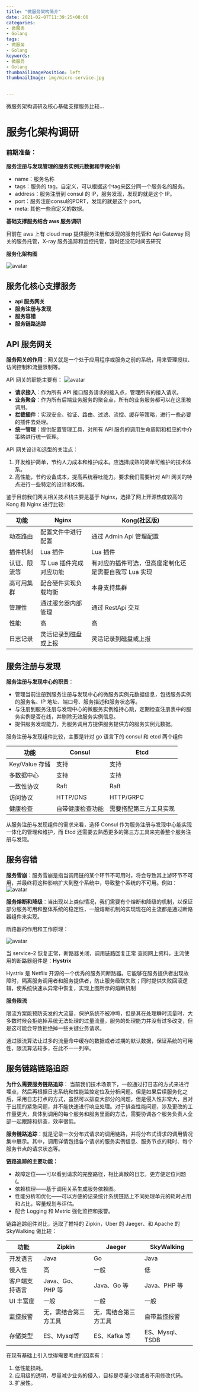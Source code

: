 ```yaml
---
title: "微服务架构简介"
date: 2021-02-07T11:39:25+08:00
categories:
- 微服务
- Golang
tags:
- 微服务
- Golang
keywords:
- 微服务
- Golang
thumbnailImagePosition: left
thumbnailImage: img/micro-service.jpg
  

---
```

微服务架构调研及核心基础支撑服务比较...
<!--more-->


# 服务化架构调研

### 前期准备：

**服务注册与发现管理的服务实例元数据和字段分析**

* name：服务名称
* tags：服务的 tag，自定义，可以根据这个tag来区分同一个服务名的服务。
* address：服务注册到 consul 的 IP，服务发现，发现的就是这个 IP。
* port：服务注册consul的PORT，发现的就是这个 port。
* meta: 其他一些自定义的数据。

**基础支撑服务结合 aws 服务调研**

目前在 aws 上有 cloud map 提供服务注册和发现的服务托管和 Api Gateway 网关的服务托管，X-ray 服务追踪和监控托管，暂时还没花时间去研究

**服务化架构图**

![avatar](https://zhongyue618.com/images/frame.jpg)


## 服务化核心支撑服务
* **api 服务网关**
* **服务注册与发现**
* **服务容错**
* **服务链路追踪**

## API 服务网关

**服务网关的作用**：网关就是一个处于应用程序或服务之前的系统，用来管理授权、访问控制和流量限制等。

API 网关的职能主要有：
![avatar](https://zhongyue618.com/images/gateway.jpg)


* **请求接入**：作为所有 API 接口服务请求的接入点，管理所有的接入请求。
* **业务聚合**：作为所有后端业务服务的聚合点，所有的业务服务都可以在这里被调用。
* **拦截插件**：实现安全、验证、路由、过滤、流控、缓存等策略，进行一些必要的插件去处理。
* **统一管理**：提供配置管理工具，对所有 API 服务的调用生命周期和相应的中介策略进行统一管理。

API 网关设计和选型的关注点：
1. 开发维护简单，节约人力成本和维护成本。应选择成熟的简单可维护的技术体系。
2. 高性能，节约设备成本，提高系统吞吐能力。要求我们需要针对 API 网关的特点进行一些特定的设计和权衡。

鉴于目前我们网关相关技术栈主要是基于 Nginx，选择了网上开源热度较高的 Kong 和 Nginx 进行比较:


| 功能 | Nginx | Kong(社区版) |
| --- | --- | --- |
| 动态路由 | 配置文件中进行配置 | 通过 Admin Api 管理配置 |
| 插件机制 | Lua 插件 | Lua 插件 |
| 认证、限流等 | 写 Lua 插件完成对应功能 | 有对应的插件可选，但高度定制化还是需要自我写 Lua 实现 |
| 高可用集群 | 配合硬件实现负载均衡 | 本身支持集群 |
| 管理性 | 通过服务器内部管理 | 通过 RestApi 交互 |
| 性能 | 高 | 高 |
| 日志记录 | 灵活记录到磁盘或上报 | 灵活记录到磁盘或上报 |

## 服务注册与发现

**服务注册与发现中心的职责**：

* 管理当前注册到服务注册与发现中心的微服务实例元数据信息，包括服务实例的服务名、IP 地址、端口号、服务描述和服务状态等。
* 与注册到服务注册与发现中心的微服务实例维持心跳，定期检查注册表中的服务实例是否在线，并剔除无效服务实例信息。
* 提供服务发现能力，为服务调用方提供服务提供方的服务实例元数据。

服务注册与发现组件比较，主要是针对 go 语言下的 consul 和 etcd 两个组件

| 功能 | Consul | Etcd |
| --- | --- | --- |
| Key/Value 存储 | 支持 | 支持 |
| 多数据中心 | 支持 | 支持 |
| 一致性协议 | Raft | Raft |
| 访问协议 | HTTP/DNS | HTTP/GRPC |
| 健康检查 | 自带健康检查功能 | 需要搭配第三方工具实现 |

从服务注册与发现组件的需求来看，选择 Consul 作为服务注册与发现中心能实现一体化的管理和维护，而 Etcd 还需要去熟悉更多的第三方工具来完善整个服务注册与发现。

## 服务容错

**服务雪崩**：服务雪崩是指当调用链的某个环节不可用时，将会导致其上游环节不可用，并最终将这种影响扩大到整个系统中，导致整个系统的不可用。例如：
![avatar](https://zhongyue618.com/images/sentinal.jpg)

**服务熔断和降级**：当出现以上类似情况，我们需要有个熔断和降级的机制，以保证部分服务可用和整体系统的稳定性，一般熔断机制的实现现在的主流都是通过断路器组件来实现。

断路器的作用和工作原理：

![avatar](https://zhongyue618.com/images/service-down.jpg)

当 service-2 恢复正常，断路器关闭，调用链路回复正常
查阅网上资料，主流使用的断路器组件是：**Hystrix**

Hystrix 是 Netflix 开源的一个优秀的服务间断路器。它能够在服务提供者出现故障时，隔离服务调用者和服务提供者，防止服务级联失败；同时提供失败回滚逻辑，使系统快速从异常中恢复，实现上图所示的熔断机制

**服务限流**

限流方案能预防突发的大流量，保护系统不被冲垮，但是其在处理瞬时流量时，大多数时候会拒绝掉系统无法处理的过量流量，服务的处理能力并没有过多改变，但是这可能会导致拒绝掉一些关键业务请求。

通过限流算法让过多的流量命中缓存的数据或者过期的默认数据，保证系统的可用性，限流算法较多，在此不一一列举。

## 服务链路链路追踪

**为什么需要服务链路追踪**：
当前我们技术场景下，一般通过打日志的方式来进行埋点，然后再根据日志系统和性能监控定位及分析问题。但是如果后续服务化之后，采用日志打点的方式，虽然可以排查大部分的问题，但是侵入性非常大，且对于出现的紧急问题，并不能快速进行响应处理。对于排查性能问题，涉及更改的工作量更大，具体到调用的每个服务和服务里面的方法，需要协调各个服务负责人全部一起跟踪和排查，效率很低。

**服务链路追踪**：就是记录一次分布式请求的调用链路，并将分布式请求的调用情况集中展示。其中，调用详情包括各个请求的服务实例信息、服务节点的耗时、每个服务节点的请求状态等。

**链路追踪的主要功能：**

* 故障定位——可以看到请求的完整路径，相比离散的日志，更方便定位问题(。
* 依赖梳理——基于调用关系生成服务依赖图。
* 性能分析和优化——可以方便的记录统计系统链路上不同处理单元的耗时占用和占比，容量规划与评估。
* 配合 Logging 和 Metric 强化监控和报警。

链路追踪组件对比，选取了推特的 Zipkin，Uber 的 Jaeger、和 Apache 的 SkyWalking 做比较：

| 功能 | Zipkin | Jaeger | SkyWalking |
| --- | --- | --- | --- |
| 开发语言 | Java | Go | Java |
| 侵入性 | 高 | 一般 | 低 |
| 客户端支持语言 | Java、Go、PHP 等 | Java、Go 等 | Java、PHP 等 |
| UI 丰富度 | 一般 | 一般 | 一般 |
| 监控报警 | 无，需结合第三方工具 | 无，需结合第三方工具 | 自带监控报警 |
| 存储类型 | ES、Mysql等 | ES、Kafka 等  | ES、Mysql、TSDB |

在现有基础上引入觉得需要考虑的因素有：

1. 低性能损耗。
2. 应用级的透明，尽量减少业务的侵入，目标是尽量少改或者不用修改代码。
3. 扩展性。


